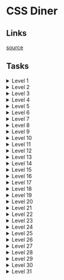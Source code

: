 # CSS Diner

## Links
[source](https://flukeout.github.io)

## Tasks

<details>
  <summary>Level 1</summary>

    plate

</details>

<details>
  <summary>Level 2</summary>

    bento

</details>

<details>
  <summary>Level 3</summary>

    #fancy

</details>

<details>
  <summary>Level 4</summary>

    plate apple

</details>

<details>
  <summary>Level 5</summary>

    #fancy pickle

</details>

<details>
  <summary>Level 6</summary>

    .small

</details>

<details>
  <summary>Level 7</summary>

    orange.small

</details>

<details>
  <summary>Level 8</summary>

    bento orange.small

</details>

<details>
  <summary>Level 9</summary>

    bento, plate

</details>

<details>
  <summary>Level 10</summary>

    *

</details>

<details>
  <summary>Level 11</summary>

    plate *

</details>

<details>
  <summary>Level 12</summary>

    plate + *

</details>

<details>
  <summary>Level 13</summary>

    bento ~ pickle

</details>

<details>
  <summary>Level 14</summary>

    plate > apple

</details>

<details>
  <summary>Level 15</summary>

    plate orange:last-child

</details>

<details>
  <summary>Level 16</summary>

    plate apple:only-child, plate pickle:only-child

</details>

<details>
  <summary>Level 17</summary>

    .small:last-child

</details>

<details>
  <summary>Level 18</summary>

    :nth-child(3)

</details>

<details>
  <summary>Level 19</summary>

    bento:nth-last-child(2)

</details>

<details>
  <summary>Level 20</summary>

    apple:first-of-type

</details>

<details>
  <summary>Level 21</summary>

    :nth-of-type(2n)

</details>

<details>
  <summary>Level 22</summary>

    :nth-of-type(2n + 3)

</details>

<details>
  <summary>Level 23</summary>

    apple:only-of-type

</details>

<details>
  <summary>Level 24</summary>

    .small:last-of-type

</details>

<details>
  <summary>Level 25</summary>

    bento:empty

</details>

<details>
  <summary>Level 26</summary>

    apple:not(.small)

</details>

<details>
  <summary>Level 27</summary>

    [for]

</details>

<details>
  <summary>Level 28</summary>

    plate[for]

</details>

<details>
  <summary>Level 29</summary>

    bento[for="Vitaly"]

</details>

<details>
  <summary>Level 30</summary>

    [for^="S"]

</details>

<details>
  <summary>Level 31</summary>

    [for$="ato"]

</details>
